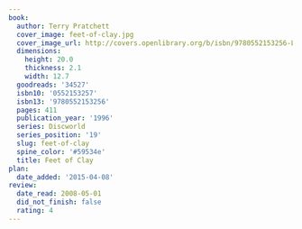```yaml
---
book:
  author: Terry Pratchett
  cover_image: feet-of-clay.jpg
  cover_image_url: http://covers.openlibrary.org/b/isbn/9780552153256-L.jpg
  dimensions:
    height: 20.0
    thickness: 2.1
    width: 12.7
  goodreads: '34527'
  isbn10: '0552153257'
  isbn13: '9780552153256'
  pages: 411
  publication_year: '1996'
  series: Discworld
  series_position: '19'
  slug: feet-of-clay
  spine_color: '#59534e'
  title: Feet of Clay
plan:
  date_added: '2015-04-08'
review:
  date_read: 2008-05-01
  did_not_finish: false
  rating: 4
---
```

